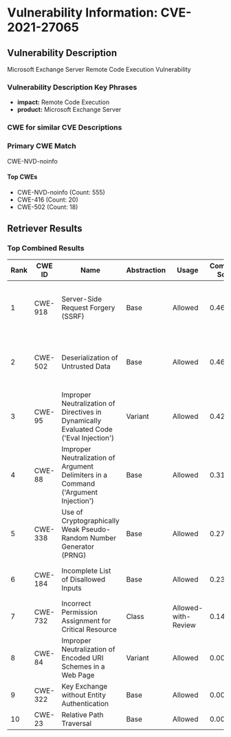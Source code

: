 # Vulnerability Information: CVE-2021-27065

## Vulnerability Description
Microsoft Exchange Server Remote Code Execution Vulnerability

### Vulnerability Description Key Phrases
- **impact:** Remote Code Execution
- **product:** Microsoft Exchange Server

### CWE for similar CVE Descriptions
### Primary CWE Match
CWE-NVD-noinfo

#### Top CWEs
- CWE-NVD-noinfo (Count: 555)
- CWE-416 (Count: 20)
- CWE-502 (Count: 18)

## Retriever Results

### Top Combined Results

| Rank | CWE ID | Name | Abstraction | Usage | Combined Score | Retrievers | Individual Scores |
|------|--------|------|-------------|-------|---------------|------------|-------------------|
| 1 | CWE-918 | Server-Side Request Forgery (SSRF) | Base | Allowed | 0.4671 | dense, sparse, graph | dense: 0.533, sparse: 0.010, graph: 0.543 |
| 2 | CWE-502 | Deserialization of Untrusted Data | Base | Allowed | 0.4636 | dense, sparse, graph | dense: 0.528, sparse: 0.010, graph: 0.541 |
| 3 | CWE-95 | Improper Neutralization of Directives in Dynamically Evaluated Code ('Eval Injection') | Variant | Allowed | 0.4294 | dense, sparse, graph | dense: 0.530, sparse: 0.006, graph: 0.550 |
| 4 | CWE-88 | Improper Neutralization of Argument Delimiters in a Command ('Argument Injection') | Base | Allowed | 0.3108 | sparse, graph | sparse: 0.008, graph: 0.857 |
| 5 | CWE-338 | Use of Cryptographically Weak Pseudo-Random Number Generator (PRNG) | Base | Allowed | 0.2752 | sparse, graph | sparse: 0.008, graph: 0.757 |
| 6 | CWE-184 | Incomplete List of Disallowed Inputs | Base | Allowed | 0.2300 | sparse, graph | sparse: 0.007, graph: 0.631 |
| 7 | CWE-732 | Incorrect Permission Assignment for Critical Resource | Class | Allowed-with-Review | 0.1491 | dense, sparse | dense: 0.501, sparse: 0.006 |
| 8 | CWE-84 | Improper Neutralization of Encoded URI Schemes in a Web Page | Variant | Allowed | 0.0054 | sparse | sparse: 0.010 |
| 9 | CWE-322 | Key Exchange without Entity Authentication | Base | Allowed | 0.0042 | sparse | sparse: 0.007 |
| 10 | CWE-23 | Relative Path Traversal | Base | Allowed | 0.0042 | sparse | sparse: 0.007 |

